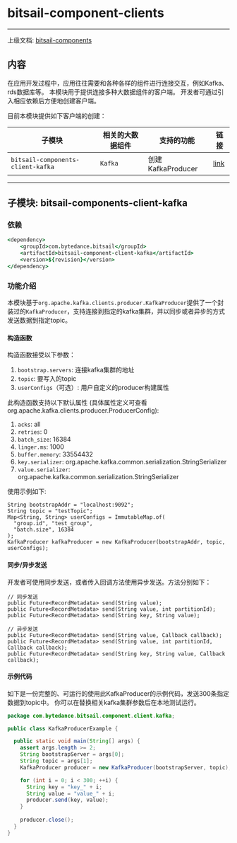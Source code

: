 # bitsail-component-clients

-----

上级文档: [bitsail-components](../introduction_zh.md)

## 内容

在应用开发过程中，应用往往需要和各种各样的组件进行连接交互，例如Kafka、rds数据库等。
本模块用于提供连接多种大数据组件的客户端。
开发者可通过引入相应依赖后方便地创建客户端。

目前本模块提供如下客户端的创建：

| 子模块                               | 相关的大数据组件 | 支持的功能           | 链接                  |
|-----------------------------------|----------|-----------------|---------------------|
| `bitsail-components-client-kafka` | `Kafka`  | 创建KafkaProducer | [link](#jump_kafka) |

-----

## <span id="jump_kafka">子模块: bitsail-components-client-kafka</span>

### 依赖

```j
<dependency>
    <groupId>com.bytedance.bitsail</groupId>
    <artifactId>bitsail-component-client-kafka</artifactId>
    <version>${revision}</version>
</dependency>
```

### 功能介绍

本模块基于`org.apache.kafka.clients.producer.KafkaProducer`提供了一个封装过的`KafkaProducer`，支持连接到指定的kafka集群，并以同步或者异步的方式发送数据到指定topic。

#### 构造函数

构造函数接受以下参数：
 1. `bootstrap.servers`: 连接kafka集群的地址
 2. `topic`: 要写入的topic
 3. `userConfigs`（可选）: 用户自定义的producer构建属性

此构造函数支持以下默认属性 (具体属性定义可查看org.apache.kafka.clients.producer.ProducerConfig):
 1. `acks`: all
 2. `retries`: 0
 3. `batch_size`: 16384
 4. `linger.ms`: 1000
 5. `buffer.memory`: 33554432
 6. `key.serializer`: org.apache.kafka.common.serialization.StringSerializer
 7. `value.serializer`: org.apache.kafka.common.serialization.StringSerializer

使用示例如下:
```
String bootstrapAddr = "localhost:9092";
String topic = "testTopic";
Map<String, String> userConfigs = ImmutableMap.of(
  "group.id", "test_group",
  "batch.size", 16384
);
KafkaProducer kafkaProducer = new KafkaProducer(bootstrapAddr, topic, userConfigs);
```

#### 同步/异步发送

开发者可使用同步发送，或者传入回调方法使用异步发送。方法分别如下：

 ```
// 同步发送
public Future<RecordMetadata> send(String value);
public Future<RecordMetadata> send(String value, int partitionId);
public Future<RecordMetadata> send(String key, String value);

// 异步发送
public Future<RecordMetadata> send(String value, Callback callback);
public Future<RecordMetadata> send(String value, int partitionId, Callback callback);
public Future<RecordMetadata> send(String key, String value, Callback callback);
 ```

#### 示例代码

如下是一份完整的、可运行的使用此KafkaProducer的示例代码，发送300条指定数据到topic中。
你可以在替换相关kafka集群参数后在本地测试运行。

```java
package com.bytedance.bitsail.component.client.kafka;

public class KafkaProducerExample {

  public static void main(String[] args) {
    assert args.length >= 2;
    String bootstrapServer = args[0];
    String topic = args[1];
    KafkaProducer producer = new KafkaProducer(bootstrapServer, topic);

    for (int i = 0; i < 300; ++i) {
      String key = "key_" + i;
      String value = "value_" + i;
      producer.send(key, value);
    }
    
    producer.close();
  }
}

```



